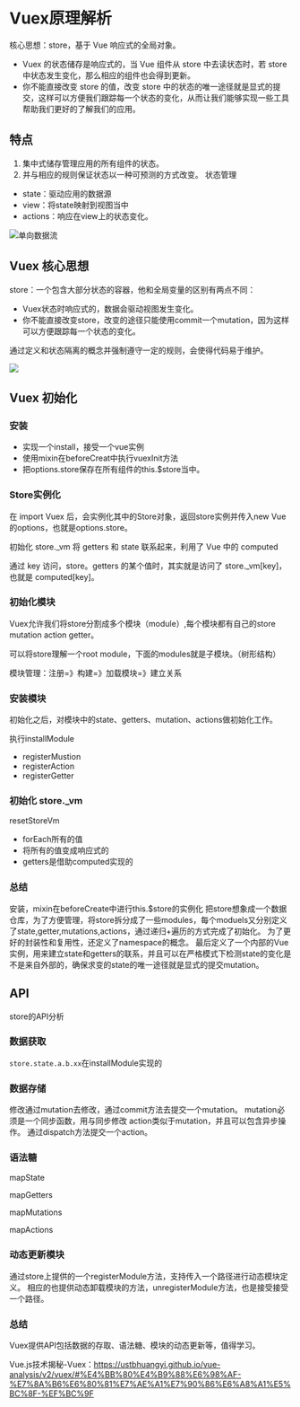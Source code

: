 

# Vuex原理解析

核心思想：store，基于 Vue 响应式的全局对象。

- Vuex 的状态储存是响应式的，当 Vue 组件从 store 中去读状态时，若 store 中状态发生变化，那么相应的组件也会得到更新。
- 你不能直接改变 store 的值，改变 store 中的状态的唯一途径就是显式的提交，这样可以方便我们跟踪每一个状态的变化，从而让我们能够实现一些工具帮助我们更好的了解我们的应用。

## 特点
1. 集中式储存管理应用的所有组件的状态。
2. 并与相应的规则保证状态以一种可预测的方式改变。
状态管理
- state：驱动应用的数据源
- view：将state映射到视图当中
- actions：响应在view上的状态变化。

![单向数据流](https://ustbhuangyi.github.io/vue-analysis/assets/vuex.png)

## Vuex 核心思想
store：一个包含大部分状态的容器，他和全局变量的区别有两点不同：
- Vuex状态时响应式的，数据会驱动视图发生变化。
- 你不能直接改变store，改变的途径只能使用commit一个mutation，因为这样可以方便跟踪每一个状态的变化。

通过定义和状态隔离的概念并强制遵守一定的规则，会使得代码易于维护。

![](https://ustbhuangyi.github.io/vue-analysis/assets/vuex1.png)

## Vuex 初始化

### 安装
- 实现一个install，接受一个vue实例
 - 使用mixin在beforeCreat中执行vuexInit方法
 - 把options.store保存在所有组件的this.$store当中。

### Store实例化
在 import Vuex 后，会实例化其中的Store对象，返回store实例并传入new Vue 的options，也就是options.store。

初始化 store.\_vm
将 getters 和 state 联系起来，利用了 Vue 中的 computed

通过 key 访问，store。getters 的某个值时，其实就是访问了 store.\_vm[key]，也就是 computed[key]。
### 初始化模块

Vuex允许我们将store分割成多个模块（module）,每个模块都有自己的store mutation action getter。

可以将store理解一个root module，下面的modules就是子模块。（树形结构）

模块管理：注册=》构建=》加载模块=》建立关系

### 安装模块
初始化之后，对模块中的state、getters、mutation、actions做初始化工作。

执行installModule
- registerMustion
- registerAction
- registerGetter

### 初始化 store._vm
 resetStoreVm
- forEach所有的值
- 将所有的值变成响应式的
- getters是借助computed实现的

### 总结
安装，mixin在beforeCreate中进行this.$store的实例化
把store想象成一个数据仓库，为了方便管理，将store拆分成了一些modules，每个moduels又分别定义了state,getter,mutations,actions，通过递归+遍历的方式完成了初始化。
为了更好的封装性和复用性，还定义了namespace的概念。
最后定义了一个内部的Vue实例，用来建立state和getters的联系，并且可以在严格模式下检测state的变化是不是来自外部的，确保求变的state的唯一途径就是显式的提交mutation。

## API
store的API分析

### 数据获取
`store.state.a.b.xx`在installModule实现的

### 数据存储
修改通过mutation去修改，通过commit方法去提交一个mutation。
mutation必须是一个同步函数，用与同步修改
action类似于mutation，并且可以包含异步操作。
通过dispatch方法提交一个action。


### 语法糖

mapState

mapGetters

mapMutations

mapActions

### 动态更新模块

通过store上提供的一个registerModule方法，支持传入一个路径进行动态模块定义。
相应的也提供动态卸载模块的方法，unregisterModule方法，也是接受接受一个路径。

### 总结
Vuex提供API包括数据的存取、语法糖、模块的动态更新等，值得学习。

Vue.js技术揭秘-Vuex：https://ustbhuangyi.github.io/vue-analysis/v2/vuex/#%E4%BB%80%E4%B9%88%E6%98%AF-%E7%8A%B6%E6%80%81%E7%AE%A1%E7%90%86%E6%A8%A1%E5%BC%8F-%EF%BC%9F


